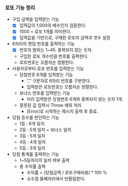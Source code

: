 ### 로또 기능 정리

- 구입 금액을 입력받는 기능
  - [x] 입력값이 1,000의 배수인지 검증한다.
  - [x] 1000 = 로또 1개를 의미한다.
  - [x] 입력값을 기반으로, 구매한 로또의 금액과 갯수 설정
- 6자리의 랜덤 번호를 출력하는 기능
  - [x] 번호의 범위는 1~45. 중복되지 않는 숫자.
  - 구입한 로또 개수만큼 번호를 출력한다.
  - 로또번호는 오름차순 정렬한다.
- 사용자로부터 로또 번호를 입력받는 기능
  - 당첨번호 6개를 입력받는 기능
    - “,” 구분자로 6자리 번호를 구분한다.
    - 입력받은 로또번호는 오름차순 정렬한다.
  - 보너스 번호를 입력받는 기능
    - 미리 입력받은 당첨번호 6개와 중복되지 않는 숫자 1개.
  - 잘못된 값 입력시 Throw 예외 처리
    - [Error]로 시작하는 메시지 출력 후 종료.
- 당첨 등수를 판단하는 기능
  - 1등 : 6개 일치
  - 2등 : 5개 일치 + 보너스 일치
  - 3등 : 5개 일치
  - 4등 : 4개 일치
  - 5등 : 3개 일치
- 당첨 통계를 출력하는 기능
  - 1~5등까지의 일치 여부 출력
  - 총 수익률 출력
    - 수익률 = (당첨금액 / 로또구매비용) \* 100 %
    - 소수점 둘째자리에서 반올림한다.
